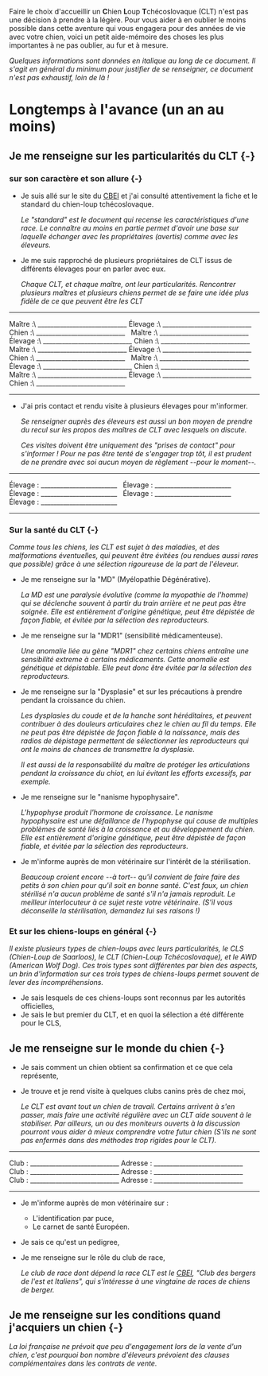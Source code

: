 Faire le choix d'accueillir un **C**hien **L**oup **T**chécoslovaque (CLT) n'est pas une décision à prendre à la légère. Pour vous aider à en oublier le moins possible dans cette aventure qui vous engagera pour des années de vie avec votre chien, voici un petit aide-mémoire des choses les plus importantes à ne pas oublier, au fur et à mesure.

*Quelques informations sont données en italique au long de ce document. Il s'agit en général du minimum pour justifier de se renseigner, ce document n'est pas exhaustif, loin de là !*


# Longtemps à l'avance (un an au moins)

## Je me renseigne sur les particularités du CLT {-}

### sur son caractère et son allure {-}
-   Je suis allé sur le site du [CBEI](http://www.cbei.fr) et j'ai consulté attentivement la fiche et le standard du chien-loup tchécoslovaque.

    *Le "standard" est le document qui recense les caractéristiques d'une race. Le connaître au moins en partie permet d'avoir une base sur laquelle échanger avec les propriétaires (avertis) comme avec les éleveurs.*

-   Je me suis rapproché de plusieurs propriétaires de CLT issus de différents élevages pour en parler avec eux.

    *Chaque CLT, et chaque maître, ont leur particularités. Rencontrer plusieurs maîtres et plusieurs chiens permet de se faire une idée plus fidèle de ce que peuvent être les CLT*

---------- ------------------------------
Maître :\   ____________________________
Élevage :\  ____________________________
Chien :\    ____________________________
                     
Maître :\   ____________________________
Élevage :\  ____________________________
Chien :\    ____________________________
                     
Maître :\   ____________________________
Élevage :\  ____________________________
Chien :\    ____________________________
                     
Maître :\   ____________________________
Élevage :\  ____________________________
Chien :\    ____________________________
                     
Maître :\   ____________________________
Élevage :\  ____________________________
Chien :\    ____________________________
---------- ------------------------------

-   J'ai pris contact et rendu visite à plusieurs élevages pour m'informer.

    *Se renseigner auprès des éleveurs est aussi un bon moyen de prendre du recul sur les propos des maîtres de CLT avec lesquels on discute.*

    *Ces visites doivent être uniquement des "prises de contact" pour s'informer ! Pour ne pas être tenté de s'engager trop tôt, il est prudent de ne prendre avec soi aucun moyen de règlement --pour le moment--.*


---------- ------------------------------
Élevage :   ________________________
                 
Élevage :   ________________________
                 
Élevage :   ________________________
                 
Élevage :   ________________________
                 
Élevage :   ________________________
                 
---------- ------------------------------

### Sur la santé du CLT {-}
*Comme tous les chiens, les CLT est sujet à des maladies, et des malformations éventuelles, qui peuvent être évitées (ou rendues aussi rares que possible) grâce à une sélection rigoureuse de la part de l'éleveur.*

-   Je me renseigne sur la "MD" (Myélopathie Dégénérative).

    *La MD est une paralysie évolutive (comme la myopathie de l'homme) qui se déclenche souvent à partir du train arrière et ne peut pas être soignée. Elle est entièrement d'origine génétique, peut être dépistée de façon fiable, et évitée par la sélection des reproducteurs.*

-   Je me renseigne sur la "MDR1" (sensibilité médicamenteuse).

    *Une anomalie liée au gène "MDR1" chez certains chiens entraîne une sensibilité extreme à certains médicaments. Cette anomalie est génétique et dépistable. Elle peut donc être évitée par la sélection des reproducteurs.*

*   Je me renseigne sur la "Dysplasie" et sur les précautions à prendre pendant la croissance du chien.

    *Les dysplasies du coude et de la hanche sont héréditaires, et peuvent contribuer à des douleurs articulaires chez le chien au fil du temps. Elle ne peut pas être dépistée de façon fiable à la naissance, mais des radios de dépistage permettent de sélectionner les reproducteurs qui ont le moins de chances de transmettre la dysplasie.*

    *Il est aussi de la responsabilité du maître de protéger les articulations pendant la croissance du chiot, en lui évitant les efforts excessifs, par exemple.*

-   Je me renseigne sur le "nanisme hypophysaire".

    *L'hypophyse produit l'hormone de croissance. Le nanisme hypophysaire est une défaillance de l'hypophyse qui cause de multiples problèmes de santé liés à la croissance et au développement du chien. Elle est entièrement d'origine génétique, peut être dépistée de façon fiable, et évitée par la sélection des reproducteurs.*

-   Je m'informe auprès de mon vétérinaire sur l'intérêt de la stérilisation.

    *Beaucoup croient encore --à tort-- qu'il convient de faire faire des petits à son chien pour qu'il soit en bonne santé. C'est faux, un chien stérilisé n'a aucun problème de santé s'il n'a jamais reproduit. Le meilleur interlocuteur à ce sujet reste votre vétérinaire. (S'il vous déconseille la stérilisation, demandez lui ses raisons !)*

### Et sur les chiens-loups en général {-}
*Il existe plusieurs types de chien-loups avec leurs particularités, le CLS (Chien-Loup de Saarloos), le CLT (Chien-Loup Tchécoslovaque), et le AWD (American Wolf Dog). Ces trois types sont différentes par bien des aspects, un brin d'information sur ces trois types de chiens-loups permet souvent de lever des incompréhensions.*

-   Je sais lesquels de ces chiens-loups sont reconnus par les autorités officielles,
-   Je sais le but premier du CLT, et en quoi la sélection a été différente pour le CLS,

## Je me renseigne sur le monde du chien {-}

-   Je sais comment un chien obtient sa confirmation et ce que cela représente,
-   Je trouve et je rend visite à quelques clubs canins près de chez moi,

    *Le CLT est avant tout un chien de travail. Certains arrivent à s'en passer, mais faire une activité régulière avec un CLT aide souvent à le stabiliser. Par ailleurs, un ou des moniteurs ouverts à la discussion pourront vous aider à mieux comprendre votre futur chien (S'ils ne sont pas enfermés dans des méthodes trop rigides pour le CLT).*

---------- ------------------------------
Club :      ____________________________
Adresse :   ____________________________
 
Club :      ____________________________
Adresse :   ____________________________
 
Club :      ____________________________
Adresse :   ____________________________
---------- ------------------------------

-   Je m'informe auprès de mon vétérinaire sur :
    -   L'identification par puce,
    -   Le carnet de santé Européen.

-   Je sais ce qu'est un pedigree,

-   Je me renseigne sur le rôle du club de race,

    *Le club de race dont dépend la race CLT est le [CBEI](http://www.cbei.fr), "Club des bergers de l'est et Italiens", qui s'intéresse à une vingtaine de races de chiens de berger.*


## Je me renseigne sur les conditions quand j'acquiers un chien {-}

*La loi française ne prévoit que peu d'engagement lors de la vente d'un chien, c'est pourquoi bon nombre d'éleveurs prévoient des clauses complémentaires dans les contrats de vente.*
